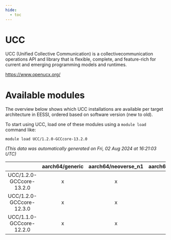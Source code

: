 ```yaml
---
hide:
  - toc
---
```


UCC
===


UCC (Unified Collective Communication) is a collectivecommunication operations API and library that is flexible, complete, and feature-rich for current and emerging programming models and runtimes.

https://www.openucx.org/
# Available modules


The overview below shows which UCC installations are available per target architecture in EESSI, ordered based on software version (new to old).

To start using UCC, load one of these modules using a `module load` command like:

```shell
module load UCC/1.2.0-GCCcore-13.2.0
```

*(This data was automatically generated on Fri, 02 Aug 2024 at 16:21:03 UTC)*  

| |aarch64/generic|aarch64/neoverse_n1|aarch64/neoverse_v1|x86_64/generic|x86_64/amd/zen2|x86_64/amd/zen3|x86_64/amd/zen4|x86_64/intel/haswell|x86_64/intel/skylake_avx512|
| :---: | :---: | :---: | :---: | :---: | :---: | :---: | :---: | :---: | :---: |
|UCC/1.2.0-GCCcore-13.2.0|x|x|x|x|x|x|x|x|x|
|UCC/1.2.0-GCCcore-12.3.0|x|x|x|x|x|x|x|x|x|
|UCC/1.1.0-GCCcore-12.2.0|x|x|x|x|x|x|-|x|x|
